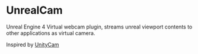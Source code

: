 # UnrealCam
 Unreal Engine 4 Virtual webcam plugin, streams unreal viewport contents to other applications as virtual camera.

Inspired by [UnityCam](https://github.com/mrayy/UnityCam)
